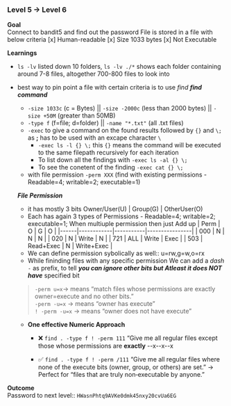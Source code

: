 ### Level 5 -> Level 6


**Goal**<br>
Connect to bandit5 and find out the password 
File is stored in a file with below criteria
[x] Human-readable
[x] Size 1033 bytes
[x] Not Executable

**Learnings**<br>
- `ls -lv` listed down 10 folders, `ls -lv ./*` shows each folder containing around 7-8 files, altogether 700-800 files to look into
- best way to pin point a file with certain criteria is to use _find_
    **_find command_**
    - `-size 1033c` (c = Bytes) || `-size -2000c` (less than 2000 bytes) || `-size +50M` (greater than 50MB)
    - `-type f` (f=file; d=folder) || `-name "*.txt"` (all .txt files)
    - `-exec` to give a command on the found results followed by `{}` and `\;` as **;** has to be used with an excape character `\`
        - `-exec ls -l {} \;` this `{}` means the command will be executed to the same filepath recursively for each iteration
        - To list down all the findings with `-exec ls -al {} \;`
        - To see the conetent of the finding `-exec cat {} \;`
    -  with file permission `-perm XXX` (find with existing permissions - Readable=4; writable=2; executable=1)

    **_File Permission_**
    - it has mostly 3 bits Owner/User(U) | Group(G) | OtherUser(O)
    - Each has again 3 types of Permissions -  Readable=4; writable=2; executable=1; When multiuple permission then just Add up
        | Perm |     O      |   G       |       O        |
        |------|------------|-----------|----------------|
        | 000  | N          | N         | N              |
        | 020  | N          | Write     | N              |
        | 721  | ALL        | Write     | Exec           |
        | 503  | Read+Exec  | N         | Write+Exec     |
    - We can define permission sybolically as well:: u=rw,g=w,o=rx
    - While fininding files with any specific permission We can add a _dash_ `-` as prefix, to tell **_you can ignore other bits but Atleast it does NOT have_** specified bit
    > `-perm u=x`→ means “match files whose permissions are exactly owner=execute and no other bits.”<br>
    > `-perm -u=x` → means “owner has execute”<br>
    > `! -perm -u=x` → means “owner does not have execute”<br>

    - **One effective Numeric Approach**
        - ❌ `find . -type f ! -perm 111`
        “Give me all regular files except those whose permissions are **exactly** --x--x--x

        - ✅ `find . -type f ! -perm /111`
        “Give me all regular files where none of the execute bits (owner, group, or others) are set.”
        → Perfect for “files that are truly non‑executable by anyone.”


**Outcome**<br>
Password to next level:: `HWasnPhtq9AVKe0dmk45nxy20cvUa6EG`